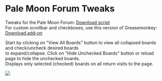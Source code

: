 # Pale Moon Forum Tweaks
Tweaks for the Pale Moon Forum: <a href="https://raw.githubusercontent.com/srazzano/Pale_Moon_Forum/master/Pale_Moon_Forum.user.js">Download script</a><br>For custom scrollbar and checkboxes, use this version of Greasemonkey: <a href="https://raw.githubusercontent.com/srazzano/Greasemonkey/master/greasemonkey-PM1.0.2.xpi">Download add-on</a>

Start by clicking on "View All Boards" button to view all collapsed boards and check/uncheck desired boards<br>to expand/collapse. Click on "Hide Unchecked Boards" button or reload page to hide the unchecked boards.<br>Displays only selected (checked) boards on all return visits to the page.

<img src="https://github.com/srazzano/Images/blob/master/forum3.png"/>
